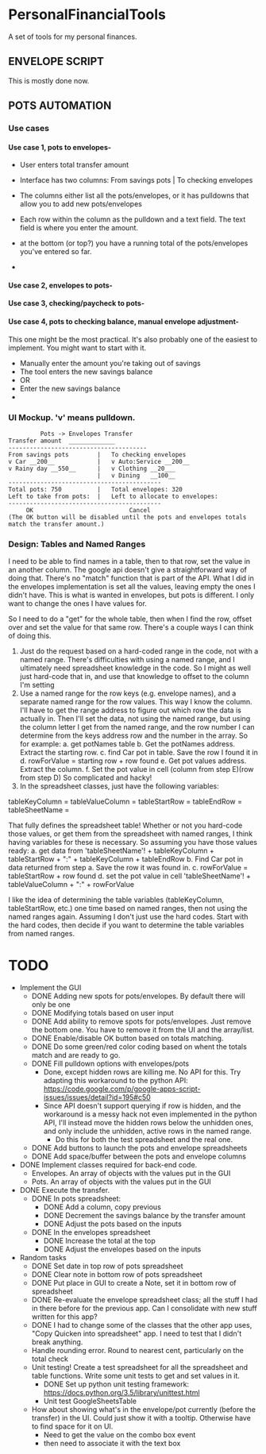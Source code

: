# PersonalFinancialTools
A set of tools for my personal finances.

## ENVELOPE SCRIPT
This is mostly done now.

## POTS AUTOMATION
### Use cases
#### Use case 1, pots to envelopes-
* User enters total transfer amount
* Interface has two columns:
From savings pots    |   To checking envelopes

* The columns either list all the pots/envelopes, or it has pulldowns that allow you to add new pots/envelopes
* Each row within the column as the pulldown and a text field. The text field is where you enter the amount.
* at the bottom (or top?) you have a running total of the pots/envelopes you've entered so far.
* 

#### Use case 2, envelopes to pots-

#### Use case 3, checking/paycheck to pots-

#### Use case 4, pots to checking balance, manual envelope adjustment-
This one might be the most practical. It's also probably one of the easiest to implement. You might want to start with it.
* Manually enter the amount you're taking out of savings
* The tool enters the new savings balance
* OR
* Enter the new savings balance
* 

### UI Mockup. 'v' means pulldown.

```
         Pots -> Envelopes Transfer
Transfer amount  _____________
---------------------------------------
From savings pots        |   To checking envelopes
v Car __200__            |   v Auto:Service __200__
v Rainy day __550__      |   v Clothing __20___
                         |   v Dining   __100__
-------------------------------------------                         
Total pots: 750          |   Total envelopes: 320
Left to take from pots:  |   Left to allocate to envelopes: 
-------------------------------------------
     OK                           Cancel
(The OK button will be disabled until the pots and envelopes totals match the transfer amount.)
```
### Design: Tables and Named Ranges
I need to be able to find names in a table, then to that row, set the value in an another column.
The google api doesn't give a straightforward way of doing that. There's no "match" function that
is part of the API. What I did in the envelopes implementation is set all the values, leaving empty
the ones I didn't have. This is what is wanted in envelopes, but pots is different. I only want
to change the ones I have values for.

So I need to do a "get" for the whole table, then when I find the row, offset over and set the value for that
same row. There's a couple ways I can think of doing this.

1. Just do the request based on a hard-coded range in the code, not with a named range. There's difficulties with 
using a named range, and I ultimately need spreadsheet knowledge in the code. So I might as well just hard-code that in,
and use that knowledge to offset to the column I'm setting
2. Use a named range for the row keys (e.g. envelope names), and a separate named range for the row values. This way I know
the column. I'll have to get the range address to figure out which row the data is actually in. Then I'll set the data, not 
using the named range, but using the column letter I get from the named range, and the row number I can determine from the 
keys address row and the number in the array.
So for example:
    a. get potNames table
    b. Get the potNames address. Extract the starting row.
    c. find Car pot in table. Save the row I found it in
    d. rowForValue = starting row + row found
    e. Get pot values address. Extract the column.
    f. Set the pot value in cell (column from step E)(row from step D)
So complicated and hacky!
3. In the spreadsheet classes, just have the following variables:

tableKeyColumn = <column letter>
tableValueColumn = <column letter>
tableStartRow = <row number>
tableEndRow = <row number>
tableSheetName = <string>

That fully defines the spreadsheet table! Whether or not you hard-code those values, or get them from the spreadsheet with named ranges,
I think having variables for these is necessary. So assuming you have those values ready:
    a. get data from 'tableSheetName'! + tableKeyColumn + tableStartRow + ":" + tableKeyColumn + tableEndRow
    b. Find Car pot in data returned from step a. Save the row it was found in.
    c. rowForValue = tableStartRow + row found
    d. set the pot value in cell 'tableSheetName'! + tableValueColumn + ":" + rowForValue

I like the idea of determining the table variables (tableKeyColumn, tableStartRow, etc.) one time based on named ranges, then not
using the named ranges again. Assuming I don't just use the hard codes. Start with the hard codes, then decide if you want
to determine the table variables from named ranges.

# TODO
* Implement the GUI
  * DONE Adding new spots for pots/envelopes. By default there will only be one
  * DONE Modifying totals based on user input
  * DONE Add ability to remove spots for pots/envelopes. Just remove the bottom one. You have to remove it from the UI and the array/list.
  * DONE Enable/disable OK button based on totals matching. 
  * DONE Do some green/red color coding based on whent the totals match and are ready to go.
  * DONE Fill pulldown options with envelopes/pots
    * Done, except hidden rows are killing me. No API for this. Try adapting this workaround to the python API: https://code.google.com/p/google-apps-script-issues/issues/detail?id=195#c50
    * Since API doesn't support querying if row is hidden, and the workaround is a messy hack not even implemented in the python API, I'll instead move the hidden rows below the unhidden ones, and only include the unhidden, active rows in the named range.
      * Do this for both the test spreadsheet and the real one.
  * DONE Add buttons to launch the pots and envelope spreadsheets
  * DONE Add space/buffer between the pots and envelope columns
* DONE Implement classes required for back-end code.
  * Envelopes. An array of objects with the values put in the GUI
  * Pots. An array of objects with the values put in the GUI
* DONE Execute the transfer.
  * DONE In pots spreadsheet:
    * DONE Add a column, copy previous
    * DONE Decrement the savings balance by the transfer amount
    * DONE Adjust the pots based on the inputs
  * DONE In the envelopes spreadsheet
    * DONE Increase the total at the top
    * DONE Adjust the envelopes based on the inputs
* Random tasks
  * DONE Set date in top row of pots spreadsheet
  * DONE Clear note in bottom row of pots spreadsheet
  * DONE Put place in GUI to create a Note, set it in bottom row of spreadsheet
  * DONE Re-evaluate the envelope spreadsheet class; all the stuff I had in there before for the previous app. Can I consolidate with new stuff written for this app?
  * DONE I had to change some of the classes that the other app uses, "Copy Quicken into spreadsheet" app. I need to test that I didn't break anything.
  * Handle rounding error. Round to nearest cent, particularly on the total check
  * Unit testing! Create a test spreadsheet for all the spreadsheet and table functions. Write some unit tests to get and set values in it.
    * DONE Set up python unit testing framework: https://docs.python.org/3.5/library/unittest.html
    * Unit test GoogleSheetsTable
  * How about showing what's in the envelope/pot currently (before the transfer) in the UI. Could just show it with a tooltip. Otherwise have to find space for it on UI.
    * Need to get the value on the combo box event
    * then need to associate it with the text box
